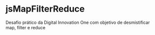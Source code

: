 # jsMapFilterReduce
Desafio prático da Digital Innovation One com objetivo de  desmistificar map, filter e reduce

